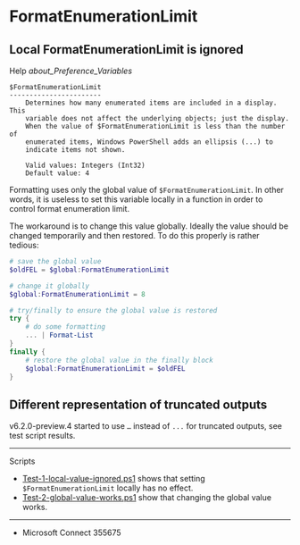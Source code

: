 ﻿
# FormatEnumerationLimit

## Local FormatEnumerationLimit is ignored

Help *about_Preference_Variables*

    $FormatEnumerationLimit
    -----------------------
        Determines how many enumerated items are included in a display. This
        variable does not affect the underlying objects; just the display.
        When the value of $FormatEnumerationLimit is less than the number of
        enumerated items, Windows PowerShell adds an ellipsis (...) to
        indicate items not shown.

        Valid values: Integers (Int32)
        Default value: 4

Formatting uses only the global value of `$FormatEnumerationLimit`. In other
words, it is useless to set this variable locally in a function in order to
control format enumeration limit.

The workaround is to change this value globally. Ideally the value should be
changed temporarily and then restored. To do this properly is rather tedious:

```powershell
# save the global value
$oldFEL = $global:FormatEnumerationLimit

# change it globally
$global:FormatEnumerationLimit = 8

# try/finally to ensure the global value is restored
try {
    # do some formatting
    ... | Format-List
}
finally {
    # restore the global value in the finally block
    $global:FormatEnumerationLimit = $oldFEL
}
```

## Different representation of truncated outputs

v6.2.0-preview.4 started to use `…` instead of `...` for truncated outputs, see
test script results.

***

Scripts

- [Test-1-local-value-ignored.ps1](Test-1-local-value-ignored.ps1) shows that setting `$FormatEnumerationLimit` locally has no effect.
- [Test-2-global-value-works.ps1](Test-2-global-value-works.ps1) show that changing the global value works.

***

- Microsoft Connect 355675
